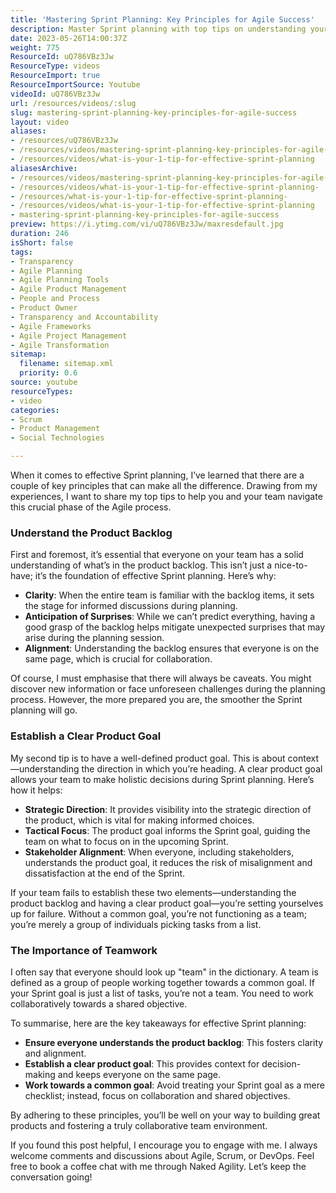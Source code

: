 ```yaml
---
title: 'Mastering Sprint Planning: Key Principles for Agile Success'
description: Master Sprint planning with top tips on understanding your product backlog and establishing clear goals. Boost team collaboration and achieve success!
date: 2023-05-26T14:00:37Z
weight: 775
ResourceId: uQ786VBz3Jw
ResourceType: videos
ResourceImport: true
ResourceImportSource: Youtube
videoId: uQ786VBz3Jw
url: /resources/videos/:slug
slug: mastering-sprint-planning-key-principles-for-agile-success
layout: video
aliases:
- /resources/uQ786VBz3Jw
- /resources/videos/mastering-sprint-planning-key-principles-for-agile-success
- /resources/videos/what-is-your-1-tip-for-effective-sprint-planning
aliasesArchive:
- /resources/videos/mastering-sprint-planning-key-principles-for-agile-success
- /resources/videos/what-is-your-1-tip-for-effective-sprint-planning-
- /resources/what-is-your-1-tip-for-effective-sprint-planning-
- /resources/videos/what-is-your-1-tip-for-effective-sprint-planning
- mastering-sprint-planning-key-principles-for-agile-success
preview: https://i.ytimg.com/vi/uQ786VBz3Jw/maxresdefault.jpg
duration: 246
isShort: false
tags:
- Transparency
- Agile Planning
- Agile Planning Tools
- Agile Product Management
- People and Process
- Product Owner
- Transparency and Accountability
- Agile Frameworks
- Agile Project Management
- Agile Transformation
sitemap:
  filename: sitemap.xml
  priority: 0.6
source: youtube
resourceTypes:
- video
categories:
- Scrum
- Product Management
- Social Technologies

---
```

When it comes to effective Sprint planning, I’ve learned that there are a couple of key principles that can make all the difference. Drawing from my experiences, I want to share my top tips to help you and your team navigate this crucial phase of the Agile process.

### Understand the Product Backlog

First and foremost, it’s essential that everyone on your team has a solid understanding of what’s in the product backlog. This isn’t just a nice-to-have; it’s the foundation of effective Sprint planning. Here’s why:

- **Clarity**: When the entire team is familiar with the backlog items, it sets the stage for informed discussions during planning.
- **Anticipation of Surprises**: While we can’t predict everything, having a good grasp of the backlog helps mitigate unexpected surprises that may arise during the planning session.
- **Alignment**: Understanding the backlog ensures that everyone is on the same page, which is crucial for collaboration.

Of course, I must emphasise that there will always be caveats. You might discover new information or face unforeseen challenges during the planning process. However, the more prepared you are, the smoother the Sprint planning will go.

### Establish a Clear Product Goal

My second tip is to have a well-defined product goal. This is about context—understanding the direction in which you’re heading. A clear product goal allows your team to make holistic decisions during Sprint planning. Here’s how it helps:

- **Strategic Direction**: It provides visibility into the strategic direction of the product, which is vital for making informed choices.
- **Tactical Focus**: The product goal informs the Sprint goal, guiding the team on what to focus on in the upcoming Sprint.
- **Stakeholder Alignment**: When everyone, including stakeholders, understands the product goal, it reduces the risk of misalignment and dissatisfaction at the end of the Sprint.

If your team fails to establish these two elements—understanding the product backlog and having a clear product goal—you’re setting yourselves up for failure. Without a common goal, you’re not functioning as a team; you’re merely a group of individuals picking tasks from a list. 

### The Importance of Teamwork

I often say that everyone should look up "team" in the dictionary. A team is defined as a group of people working together towards a common goal. If your Sprint goal is just a list of tasks, you’re not a team. You need to work collaboratively towards a shared objective.

To summarise, here are the key takeaways for effective Sprint planning:

- **Ensure everyone understands the product backlog**: This fosters clarity and alignment.
- **Establish a clear product goal**: This provides context for decision-making and keeps everyone on the same page.
- **Work towards a common goal**: Avoid treating your Sprint goal as a mere checklist; instead, focus on collaboration and shared objectives.

By adhering to these principles, you’ll be well on your way to building great products and fostering a truly collaborative team environment. 

If you found this post helpful, I encourage you to engage with me. I always welcome comments and discussions about Agile, Scrum, or DevOps. Feel free to book a coffee chat with me through Naked Agility. Let’s keep the conversation going!
